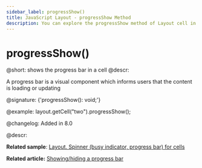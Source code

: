 ```yaml
---
sidebar_label: progressShow()
title: JavaScript Layout - progressShow Method 
description: You can explore the progressShow method of Layout cell in the documentation of the DHTMLX JavaScript UI library. Browse developer guides and API reference, try out code examples and live demos, and download a free 30-day evaluation version of DHTMLX Suite.
---
```


# progressShow()

@short: shows the progress bar in a cell
@descr: 

A progress bar is a visual component which informs users that the content is loading or updating<br>

@signature: {'progressShow(): void;'}

@example:
layout.getCell("two").progressShow();

@changelog: Added in 8.0

@descr:

**Related sample**: [Layout. Spinner (busy indicator, progress bar) for cells](https://snippet.dhtmlx.com/vzrvf4rm)

**Related article:** [Showing/hiding a progress bar](layout/work_with_layout.md#showinghiding-a-progress-bar)